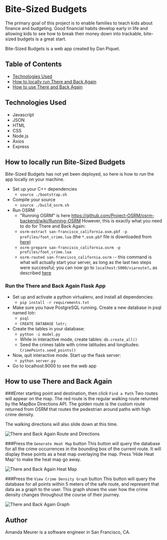 # Bite-Sized Budgets
The primary goal of this project is to enable families to teach kids about finance and budgeting. Good financial habits develop early in life and allowing kids to see how to break their money down into trackable, bite-sized budgets is a great start.

Bite-Sized Budgets is a web app created by Dan Piquet.




## Table of Contents
* [Technologies Used](#technologiesused)
* [How to locally run There and Back Again](#run)
* [How to use There and Back Again](#use)

## <a name="technologiesused"></a>Technologies Used

* Javascript
* JSON
* HTML
* CSS
* Node.js
* Axios
* Express


## <a name="run"></a>How to locally run Bite-Sized Budgets

Bite-Sized Budgets has not yet been deployed, so here is how to run the app locally on your machine.

 * Set up your C++ dependencies
 	* `source ./bootstrap.sh`
 * Compile your source
    * `source ./build_osrm.sh`
 * Run OSRM
   * "Running OSRM" is here https://github.com/Project-OSRM/osrm-backend/wiki/Running-OSRM 
   However, this is exactly what you need to do for There and Back Again:
  	* `osrm-extract san-francisco_california.osm.pbf -p profiles/foot_crime.lua` (the `*.osm.pbf` file is downloaded from [here](https://mapzen.com/data/metro-extracts))
  	* `osrm-prepare san-francisco_california.osrm -p profiles/foot_crime.lua`
  	* `osrm-routed san-francisco_california.osrm` -- this command is what will actually start your server, as long as the last two steps were successful; you can now go to `localhost:5000/viaroute?…` as described [here](https://github.com/Project-OSRM/osrm-backend/wiki/Server-api#service-viaroute)

### Run the There and Back Again Flask App

  * Set up and activate a python virtualenv, and install all dependencies:
    * `pip install -r requirements.txt`
  * Make sure you have PostgreSQL running. Create a new database in psql named lotr:
	* `psql`
  	* `CREATE DATABASE lotr;`
  * Create the tables in your database:
    * `python -i model.py`
    * While in interactive mode, create tables: `db.create_all()`
    * Seed the crimes table with crime latitudes and longitudes: `CrimePoints.seed_points()`
  * Now, quit interactive mode. Start up the flask server:
    * `python server.py`
  * Go to localhost:9000 to see the web app


## <a name="use"></a>How to use There and Back Again

###Enter starting point and destination, then click `Find a Path`
Two routes will appear on the map. The red route is the regular walking route returned by the MapBox Directions API. The golden route is the custom route returned from OSRM that routes the pedestrian around paths with high crime density.

The walking directions will also slide down at this time. 

![There and Back Again Route and Directions](/static/routed.png)

###Press the `Generate Heat Map` button
This button will query the database for all the crime occurrences in the bounding box of the current route. It will display these points as a heat map overlaying the map. Press 'Hide Heat Map' to make the heat map go away.

![There and Back Again Heat Map](/static/heatmap.png)

###Press the `View Crime Density Graph` button
This button will query the database for all points within 5 meters of the safe route, and represent that data as a graph to the user. This graph shows the user how the crime density changes throughout the course of their journey.

![There and Back Again Graph](/static/graph.png)

## <a name="author"></a>Author
Amanda Meurer is a software engineer in San Francisco, CA.